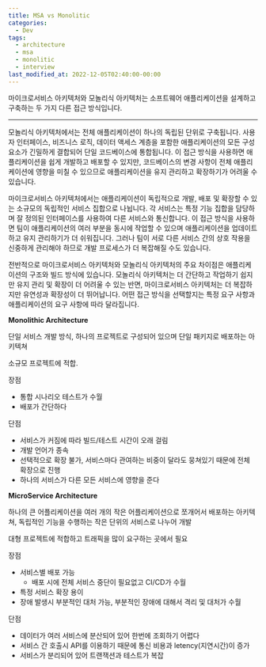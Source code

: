 ```yaml
---
title: MSA vs Monolitic
categories:
  - Dev
tags:
  - architecture
  - msa
  - monolitic
  - interview
last_modified_at: 2022-12-05T02:40:00-00:00
---
```


마이크로서비스 아키텍처와 모놀리식 아키텍처는 소프트웨어 애플리케이션을 설계하고 구축하는 두 가지 다른 접근 방식입니다.

---

모놀리식 아키텍처에서는 전체 애플리케이션이 하나의 독립된 단위로 구축됩니다. 사용자 인터페이스, 비즈니스 로직, 데이터 액세스 계층을 포함한 애플리케이션의 모든 구성 요소가 긴밀하게 결합되어 단일 코드베이스에 통합됩니다. 이 접근 방식을 사용하면 애플리케이션을 쉽게 개발하고 배포할 수 있지만, 코드베이스의 변경 사항이 전체 애플리케이션에 영향을 미칠 수 있으므로 애플리케이션을 유지 관리하고 확장하기가 어려울 수 있습니다.

마이크로서비스 아키텍처에서는 애플리케이션이 독립적으로 개발, 배포 및 확장할 수 있는 소규모의 독립적인 서비스 집합으로 나뉩니다. 각 서비스는 특정 기능 집합을 담당하며 잘 정의된 인터페이스를 사용하여 다른 서비스와 통신합니다. 이 접근 방식을 사용하면 팀이 애플리케이션의 여러 부분을 동시에 작업할 수 있으며 애플리케이션을 업데이트하고 유지 관리하기가 더 쉬워집니다. 그러나 팀이 서로 다른 서비스 간의 상호 작용을 신중하게 관리해야 하므로 개발 프로세스가 더 복잡해질 수도 있습니다.

전반적으로 마이크로서비스 아키텍처와 모놀리식 아키텍처의 주요 차이점은 애플리케이션의 구조와 빌드 방식에 있습니다. 모놀리식 아키텍처는 더 간단하고 작업하기 쉽지만 유지 관리 및 확장이 더 어려울 수 있는 반면, 마이크로서비스 아키텍처는 더 복잡하지만 유연성과 확장성이 더 뛰어납니다. 어떤 접근 방식을 선택할지는 특정 요구 사항과 애플리케이션의 요구 사항에 따라 달라집니다.

**Monolithic Architecture**

단일 서비스 개발 방식, 하나의 프로젝트로 구성되어 있으며 단일 패키지로 배포하는 아키텍쳐

소규모 프로젝트에 적합.

장점

- 통합 시나리오 테스트가 수월
- 배포가 간단하다

단점

- 서비스가 커짐에 따라 빌드/테스트 시간이 오래 걸림
- 개발 언어가 종속
- 선택적으로 확장 불가, 서비스마다 관여하는 비중이 달라도 뭉쳐있기 때문에 전체 확장으로 진행
- 하나의 서비스가 다른 모든 서비스에 영향을 준다

**MicroService Architecture**

하나의 큰 어플리케이션을 여러 개의 작은 어플리케이션으로 쪼개어서 배포하는 아키텍쳐, 독립적인 기능을 수행하는 작은 단위의 서비스로 나누어 개발

대형 프로젝트에 적합하고 트래픽을 많이 요구하는 곳에서 필요

장점

- 서비스별 배포 가능
    - 배포 시에 전체 서비스 중단이 필요없고 CI/CD가 수월
- 특정 서비스 확장 용이
- 장애 발생시 부분적인 대처 가능, 부분적인 장애에 대해서 격리 및 대처가 수월

단점

- 데이터가 여러 서비스에 분산되어 있어 한번에 조회하기 어렵다
- 서비스 간 호출시 API를 이용하기 때문에 통신 비용과 letency(지연시간)이 증가
- 서비스가 분리되어 있어 트랜잭션과 테스트가 복잡
